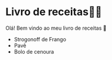# Livro de receitas:man_cook:

Olá! Bem vindo ao meu livro de receitas :wave:

- Strogonoff de Frango
- Pavê
- Bolo de cenoura
